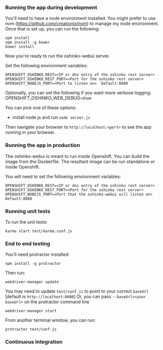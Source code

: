 ### Running the app during development

You'll need to have a node environment installed.
You might prefer to use nvm (https://github.com/creationix/nvm)
to manage my node environment.
Once that is set up, you can run the following:

    npm install
    npm install -g bower
    bower install

Now you're ready to run the oshinko-webui server.

Set the following environment variables:

    OPENSHIFT_OSHINKO_REST=<IP or dns entry of the oshinko rest server>
    OPENSHIFT_OSHINKO_REST_PORT=<Port for the oshinko rest server>
    OPENSHIFT_NODEJS_PORT=<Port to listen on>  Default:8080

Optionally, you can set the following if you want more verbose logging:
    OPENSHIFT_OSHINKO_WEB_DEBUG=true

You can pick one of these options:

* install node.js and run `node server.js`

Then navigate your browser to `http://localhost:<port>` to see the app running in
your browser.


### Running the app in production
The oshinko-webui is meant to run inside Openshift.  You can build the image
from the Dockerfile.  The resultant image can be run standalone or inside
Openshift.

You will need to set the following environment variables:

    OPENSHIFT_OSHINKO_REST=<IP or dns entry of the oshinko rest server>
    OPENSHIFT_OSHINKO_REST_PORT=<Port for the oshinko rest server>
    OPENSHIFT_NODEJS_PORT=<Port that the oshinko-webui will listen on>  Default:8080


### Running unit tests
To run the unit tests:

    karma start test/karma.conf.js


### End to end testing
You'll need protractor installed:

    npm install -g protractor

<optional> Then run:

    webdriver-manager update

You may need to update `test/conf.js` to point to your correct `baseUrl` [default is `http://localhost:8080`] Or, you can pass `--baseUrl=<your baseUrl>` on the protractor command line

    webdriver-manager start

From another terminal window, you can run:

    protractor test/conf.js

### Continuous Integration
